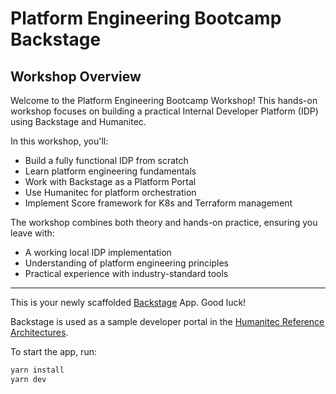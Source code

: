 # Platform Engineering Bootcamp Backstage

## Workshop Overview

Welcome to the Platform Engineering Bootcamp Workshop! This hands-on workshop focuses on building a practical Internal Developer Platform (IDP) using Backstage and Humanitec.

In this workshop, you'll:

- Build a fully functional IDP from scratch
- Learn platform engineering fundamentals
- Work with Backstage as a Platform Portal
- Use Humanitec for platform orchestration
- Implement Score framework for K8s and Terraform management

The workshop combines both theory and hands-on practice, ensuring you leave with:

- A working local IDP implementation
- Understanding of platform engineering principles
- Practical experience with industry-standard tools

---

This is your newly scaffolded [Backstage](https://backstage.io) App. Good luck!

Backstage is used as a sample developer portal in the [Humanitec Reference Architectures](https://github.com/humanitec-architecture).

To start the app, run:

```sh
yarn install
yarn dev
```
